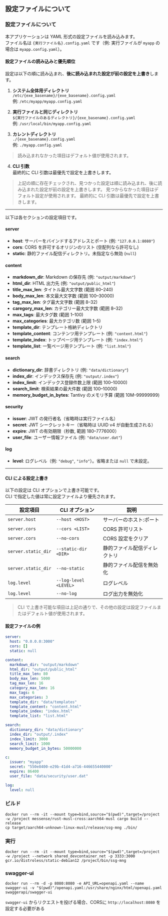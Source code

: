 ## 設定ファイルについて


### 設定ファイルについて

本アプリケーションは YAML 形式の設定ファイルを読み込みます。  
ファイル名は `{実行ファイル名}.config.yaml` です（例: 実行ファイルが `myapp` の場合は `myapp.config.yaml`）。

#### 設定ファイルの読み込みと優先順位

設定は以下の順に読み込まれ、**後に読み込まれた設定が前の設定を上書き**します。

1. **システム全体用ディレクトリ**  
   `/etc/{exe_basename}/{exe_basename}.config.yaml`  
   例: `/etc/myapp/myapp.config.yaml`

2. **実行ファイルと同じディレクトリ**  
   `${実行ファイルのあるディレクトリ}/{exe_basename}.config.yaml`  
   例: `/usr/local/bin/myapp.config.yaml`

3. **カレントディレクトリ**  
   `./{exe_basename}.config.yaml`  
   例: `./myapp.config.yaml`

> 読み込まれなかった項目はデフォルト値が使用されます。

4. **CLI 引数**  
   最終的に CLI 引数は最優先で設定を上書きします。

> 上記の順に存在チェックされ、見つかった設定は順に読み込まれ、後に読み込まれた設定が前の設定を上書きします。
> 見つからなかった項目はデフォルト設定が使用されます。
> 最終的に CLI 引数は最優先で設定を上書きします。

---
以下は各セクションの設定項目です。

#### server
- **host**: サーバーをバインドするアドレスとポート (例: `"127.0.0.1:8080"`)
- **cors**: CORS を許可するオリジンのリスト (空配列なら許可なし)
- **static**: 静的ファイル配信ディレクトリ。未指定なら無効 (`null`)

#### content
- **markdown_dir**: Markdown の保存先 (例: `"output/markdown"`)
- **html_dir**: HTML 出力先 (例: `"output/public_html"`)
- **title_max_len**: タイトル最大文字数 (範囲 80–240)
- **body_max_len**: 本文最大文字数 (範囲 100–30000)
- **tag_max_len**: タグ最大文字数 (範囲 8–32)
- **caregory_max_len**: カテゴリー最大文字数 (範囲 8–32)
- **max_tags**: 最大タグ数 (範囲 1–100)
- **max_categories**: 最大カテゴリ数 (範囲 1–5)
- **template_dir**: テンプレート格納ディレクトリ
- **template_content**: コンテンツ用テンプレート (例: `"content.html"`)
- **template_index**: トップページ用テンプレート (例: `"index.html"`)
- **template_list**: 一覧ページ用テンプレート (例: `"list.html"`)

#### search
- **dictionary_dir**: 辞書ディレクトリ (例: `"data/dictionary"`)
- **index_dir**: インデックス保存先 (例: `"output/.index"`)
- **index_limit**: インデックス登録件数上限 (範囲 100–10000)
- **search_limit**: 検索結果の最大件数 (範囲 100–10000)
- **memory_budget_in_bytes**: Tantivy のメモリ予算 (範囲 10M–99999999)

#### security
- **issuer**: JWT の発行者名（省略時は実行ファイル名）
- **secret**: JWT シークレットキー（省略時は UUID v4 が自動生成される）
- **expire**: JWT の有効期限（秒数, 範囲 180–7776000）
- **user_file**: ユーザー情報ファイル (例: `"data/user.dat"`)

#### log
- **level**: ログレベル（例: `"debug"`, `"info"`）。省略または `null` で未設定。

---

#### CLI による設定上書き

以下の設定は CLI オプションで上書き可能です。  
CLI で指定した値は常に設定ファイルより優先されます。

| 設定項目 | CLI オプション | 説明 |
|----------|----------------|------|
| `server.host` | `--host <HOST>` | サーバーのホスト:ポート |
| `server.cors` | `--cors <LIST>` | CORS 許可リスト |
| `server.cors` | `--no-cors` | CORS 設定をクリア |
| `server.static_dir` | `--static-dir <DIR>` | 静的ファイル配信ディレクトリ |
| `server.static_dir` | `--no-static` | 静的ファイル配信を無効化 |
| `log.level` | `--log-level <LEVEL>` | ログレベル |
| `log.level` | `--no-log` | ログ出力を無効化 |

> CLI で上書き可能な項目は上記の通りで、その他の設定は設定ファイルまたはデフォルト値が使用されます。
#### 設定ファイルの例

```yaml
server:
  host: "0.0.0.0:3000"
  cors: []
  static: null

content:
  markdown_dir: "output/markdown"
  html_dir: "output/public_html"
  title_max_len: 80
  body_max_len: 5000
  tag_max_len: 16
  category_max_len: 16
  max_tags: 6
  max_categories: 3
  template_dir: "data/templates"
  template_content: "content.html"
  template_index: "index.html"
  template_list: "list.html"

search:
  dictionary_dir: "data/dictionary"
  index_dir: "output/.index"
  index_limit: 3000
  search_limit: 1000
  memory_budget_in_bytes: 50000000

c:
  issuer: "myapp"
  secret: "550e8400-e29b-41d4-a716-446655440000"
  expire: 86400
  user_file: "data/security/user.dat"

log:
  level: null
```

### ビルド
```
docker run --rm -it --mount type=bind,source="$(pwd)",target=/project -w /project messense/rust-musl-cross:aarch64-musl cargo build --release
cp target/aarch64-unknown-linux-musl/release/ssg-mng ./bin/
```

### 実行
```
docker run --rm -it --mount type=bind,source="$(pwd)",target=/project -w /project --network shared_devcontainer_net -p 3333:3000 gcr.io/distroless/static-debian12 /project/bin/ssg-mng
```

### swagger-ui
```
docker run --rm -d -p 8080:8080 -e API_URL=openapi.yaml --name swagger-ui -v "$(pwd)"/openapi.yaml:/usr/share/nginx/html/openapi.yaml swaggerapi/swagger-ui 
```
```swagger-ui``` からリクエストを投げる場合、CORSに ```http://localhost:8080``` を設定する必要がある